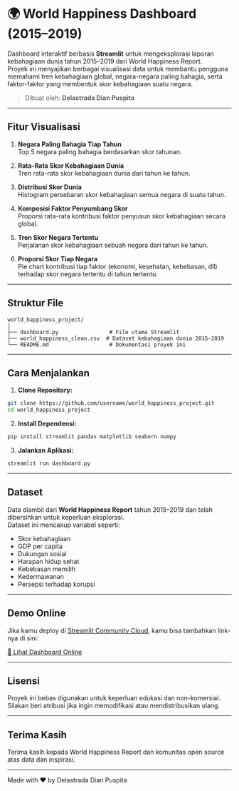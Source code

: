 # 🌍 World Happiness Dashboard (2015–2019)

Dashboard interaktif berbasis **Streamlit** untuk mengeksplorasi laporan kebahagiaan dunia tahun 2015–2019 dari World Happiness Report.  
Proyek ini menyajikan berbagai visualisasi data untuk membantu pengguna memahami tren kebahagiaan global, negara-negara paling bahagia, serta faktor-faktor yang membentuk skor kebahagiaan suatu negara.

> Dibuat oleh: **Delastrada Dian Puspita**

---

## Fitur Visualisasi

1. **Negara Paling Bahagia Tiap Tahun**  
   Top 5 negara paling bahagia berdasarkan skor tahunan.

2. **Rata-Rata Skor Kebahagiaan Dunia**  
   Tren rata-rata skor kebahagiaan dunia dari tahun ke tahun.

3. **Distribusi Skor Dunia**  
   Histogram persebaran skor kebahagiaan semua negara di suatu tahun.

4. **Komposisi Faktor Penyumbang Skor**  
   Proporsi rata-rata kontribusi faktor penyusun skor kebahagiaan secara global.

5. **Tren Skor Negara Tertentu**  
   Perjalanan skor kebahagiaan sebuah negara dari tahun ke tahun.

6. **Proporsi Skor Tiap Negara**  
   Pie chart kontribusi tiap faktor (ekonomi, kesehatan, kebebasan, dll) terhadap skor negara tertentu di tahun tertentu.

---

## Struktur File

```
world_happiness_project/
│
├── dashboard.py                # File utama Streamlit
├── world_happiness_clean.csv  # Dataset kebahagiaan dunia 2015–2019
└── README.md                   # Dokumentasi proyek ini
```

---

## Cara Menjalankan

1. **Clone Repository:**

```bash
git clone https://github.com/username/world_happiness_project.git
cd world_happiness_project
```

2. **Install Dependensi:**

```bash
pip install streamlit pandas matplotlib seaborn numpy
```

3. **Jalankan Aplikasi:**

```bash
streamlit run dashboard.py
```

---

## Dataset

Data diambil dari **World Happiness Report** tahun 2015–2019 dan telah dibersihkan untuk keperluan eksplorasi.  
Dataset ini mencakup variabel seperti:

- Skor kebahagiaan
- GDP per capita
- Dukungan sosial
- Harapan hidup sehat
- Kebebasan memilih
- Kedermawanan
- Persepsi terhadap korupsi

---

## Demo Online

Jika kamu deploy di [Streamlit Community Cloud](https://streamlit.io/cloud), kamu bisa tambahkan link-nya di sini:

[🔗 Lihat Dashboard Online](https://nama-streamlit.streamlit.app)

---

## Lisensi

Proyek ini bebas digunakan untuk keperluan edukasi dan non-komersial.  
Silakan beri atribusi jika ingin memodifikasi atau mendistribusikan ulang.

---

## Terima Kasih

Terima kasih kepada World Happiness Report dan komunitas open source atas data dan inspirasi.

---

Made with ❤️ by Delastrada Dian Puspita
